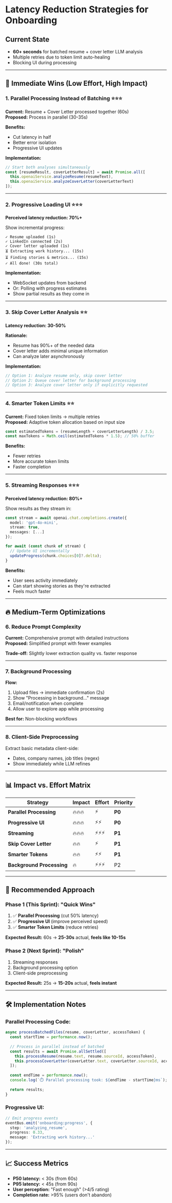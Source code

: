# Latency Reduction Strategies for Onboarding

## Current State
- **60+ seconds** for batched resume + cover letter LLM analysis
- Multiple retries due to token limit auto-healing
- Blocking UI during processing

---

## 🚀 **Immediate Wins (Low Effort, High Impact)**

### 1. **Parallel Processing Instead of Batching** ⭐⭐⭐
**Current:** Resume + Cover Letter processed together (60s)  
**Proposed:** Process in parallel (30-35s)  

**Benefits:**
- Cut latency in half
- Better error isolation
- Progressive UI updates

**Implementation:**
```typescript
// Start both analyses simultaneously
const [resumeResult, coverLetterResult] = await Promise.all([
  this.openaiService.analyzeResume(resumeText),
  this.openaiService.analyzeCoverLetter(coverLetterText)
]);
```

---

### 2. **Progressive Loading UI** ⭐⭐⭐
**Perceived latency reduction: 70%+**

Show incremental progress:
```
✓ Resume uploaded (1s)
✓ LinkedIn connected (2s)
✓ Cover letter uploaded (1s)
⏳ Extracting work history... (15s)
⏳ Finding stories & metrics... (15s)
✓ All done! (30s total)
```

**Implementation:**
- WebSocket updates from backend
- Or: Polling with progress estimates
- Show partial results as they come in

---

### 3. **Skip Cover Letter Analysis** ⭐⭐
**Latency reduction: 30-50%**

**Rationale:**
- Resume has 90%+ of the needed data
- Cover letter adds minimal unique information
- Can analyze later asynchronously

**Implementation:**
```typescript
// Option 1: Analyze resume only, skip cover letter
// Option 2: Queue cover letter for background processing
// Option 3: Analyze cover letter only if explicitly requested
```

---

### 4. **Smarter Token Limits** ⭐⭐
**Current:** Fixed token limits → multiple retries  
**Proposed:** Adaptive token allocation based on input size

```typescript
const estimatedTokens = (resumeLength + coverLetterLength) / 3.5;
const maxTokens = Math.ceil(estimatedTokens * 1.5); // 50% buffer
```

**Benefits:**
- Fewer retries
- More accurate token limits
- Faster completion

---

### 5. **Streaming Responses** ⭐⭐⭐
**Perceived latency reduction: 80%+**

Show results as they stream in:
```typescript
const stream = await openai.chat.completions.create({
  model: 'gpt-4o-mini',
  stream: true,
  messages: [...]
});

for await (const chunk of stream) {
  // Update UI incrementally
  updateProgress(chunk.choices[0]?.delta);
}
```

**Benefits:**
- User sees activity immediately
- Can start showing stories as they're extracted
- Feels much faster

---

## 🔥 **Medium-Term Optimizations**

### 6. **Reduce Prompt Complexity**
**Current:** Comprehensive prompt with detailed instructions  
**Proposed:** Simplified prompt with fewer examples

**Trade-off:** Slightly lower extraction quality vs. faster response

---

### 7. **Background Processing**
**Flow:**
1. Upload files → immediate confirmation (2s)
2. Show "Processing in background..." message
3. Email/notification when complete
4. Allow user to explore app while processing

**Best for:** Non-blocking workflows

---

### 8. **Client-Side Preprocessing**
Extract basic metadata client-side:
- Dates, company names, job titles (regex)
- Show immediately while LLM refines

---

## 📊 **Impact vs. Effort Matrix**

| Strategy | Impact | Effort | Priority |
|----------|--------|--------|----------|
| **Parallel Processing** | 🔥🔥🔥 | ⚡ | **P0** |
| **Progressive UI** | 🔥🔥🔥 | ⚡⚡ | **P0** |
| **Streaming** | 🔥🔥🔥 | ⚡⚡⚡ | **P1** |
| **Skip Cover Letter** | 🔥🔥 | ⚡ | **P1** |
| **Smarter Tokens** | 🔥🔥 | ⚡⚡ | **P1** |
| **Background Processing** | 🔥 | ⚡⚡⚡ | P2 |

---

## 🎯 **Recommended Approach**

### Phase 1 (This Sprint): **"Quick Wins"**
1. ✅ **Parallel Processing** (cut 50% latency)
2. ✅ **Progressive UI** (improve perceived speed)
3. ✅ **Smarter Token Limits** (reduce retries)

**Expected Result:** 60s → **25-30s** actual, **feels like 10-15s**

### Phase 2 (Next Sprint): **"Polish"**
1. Streaming responses
2. Background processing option
3. Client-side preprocessing

**Expected Result:** 25s → **15-20s** actual, **feels instant**

---

## 🛠️ **Implementation Notes**

### Parallel Processing Code:
```typescript
async processBatchedFiles(resume, coverLetter, accessToken) {
  const startTime = performance.now();
  
  // Process in parallel instead of batched
  const results = await Promise.allSettled([
    this.processResume(resume.text, resume.sourceId, accessToken),
    this.processCoverLetter(coverLetter.text, coverLetter.sourceId, accessToken)
  ]);
  
  const endTime = performance.now();
  console.log(`⏱️ Parallel processing took: ${endTime - startTime}ms`);
  
  return results;
}
```

### Progressive UI:
```typescript
// Emit progress events
eventBus.emit('onboarding:progress', {
  step: 'analyzing_resume',
  progress: 0.33,
  message: 'Extracting work history...'
});
```

---

## 📈 **Success Metrics**

- **P50 latency:** < 30s (from 60s)
- **P95 latency:** < 45s (from 90s)
- **User perception:** "Fast enough" (>4/5 rating)
- **Completion rate:** >95% (users don't abandon)

